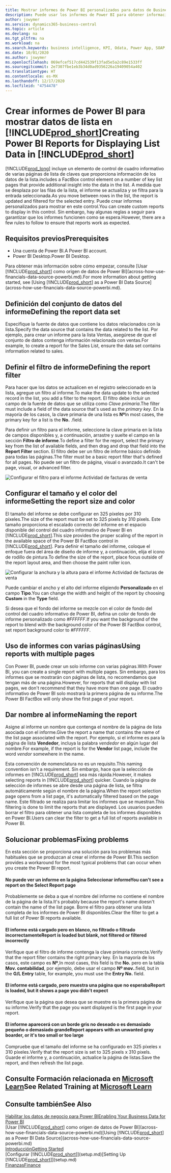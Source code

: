 ```yaml
---
title: Mostrar informes de Power BI personalizados para datos de Business Central | Documentos de Microsoft
description: Puede usar los informes de Power BI para obtener información adicional sobre los datos en las listas.
author: jswymer
ms.service: dynamics365-business-central
ms.topic: article
ms.devlang: na
ms.tgt_pltfrm: na
ms.workload: na
ms.search.keywords: business intelligence, KPI, Odata, Power App, SOAP, analysis
ms.date: 10/01/2020
ms.author: jswymer
ms.openlocfilehash: 069efcef517cd442539f13fad5e5a2c89e1533ff
ms.sourcegitcommit: 2e7307fbe1eb3b34d0ad9356226a19409054a402
ms.translationtype: HT
ms.contentlocale: es-MX
ms.lasthandoff: 12/17/2020
ms.locfileid: "4754478"
---
```

# <a name="creating-power-bi-reports-for-displaying-list-data-in-prod_short"></a><span data-ttu-id="2ed9c-103">Crear informes de Power BI para mostrar datos de lista en [!INCLUDE[prod_short](includes/prod_short.md)]</span><span class="sxs-lookup"><span data-stu-id="2ed9c-103">Creating Power BI Reports for Displaying List Data in [!INCLUDE[prod_short](includes/prod_short.md)]</span></span>

[!INCLUDE[prod_long](includes/prod_long.md)] <span data-ttu-id="2ed9c-104">incluye un elemento de control de cuadro informativo de varias páginas de lista de claves que proporciona información de los datos de la lista.</span><span class="sxs-lookup"><span data-stu-id="2ed9c-104">includes a FactBox control element on a number of key list pages that provide additional insight into the data in the list.</span></span> <span data-ttu-id="2ed9c-105">A medida que se desplaza por las filas de la lista, el informe se actualiza y se filtra para la entrada seleccionada.</span><span class="sxs-lookup"><span data-stu-id="2ed9c-105">As you move between rows in the list, the report is updated and filtered for the selected entry.</span></span> <span data-ttu-id="2ed9c-106">Puede crear informes personalizados para mostrar en este control.</span><span class="sxs-lookup"><span data-stu-id="2ed9c-106">You can create custom reports to display in this control.</span></span> <span data-ttu-id="2ed9c-107">Sin embargo, hay algunas reglas a seguir para garantizar que los informes funcionen como se espera.</span><span class="sxs-lookup"><span data-stu-id="2ed9c-107">However, there are a few rules to follow to ensure that reports work as expected.</span></span>  

## <a name="prerequisites"></a><span data-ttu-id="2ed9c-108">Requisitos previos</span><span class="sxs-lookup"><span data-stu-id="2ed9c-108">Prerequisites</span></span>

- <span data-ttu-id="2ed9c-109">Una cuenta de Power BI.</span><span class="sxs-lookup"><span data-stu-id="2ed9c-109">A Power BI account.</span></span>
- <span data-ttu-id="2ed9c-110">Power BI Desktop.</span><span class="sxs-lookup"><span data-stu-id="2ed9c-110">Power BI Desktop.</span></span>

<span data-ttu-id="2ed9c-111">Para obtener más información sobre cómo empezar, consulte [Usar [!INCLUDE[prod_short](includes/prod_short.md)] como origen de datos de Power BI](across-how-use-financials-data-source-powerbi.md).</span><span class="sxs-lookup"><span data-stu-id="2ed9c-111">For more information about getting started, see [Using [!INCLUDE[prod_short](includes/prod_short.md)] as a Power BI Data Source](across-how-use-financials-data-source-powerbi.md).</span></span>

## <a name="defining-the-report-data-set"></a><span data-ttu-id="2ed9c-112">Definición del conjunto de datos del informe</span><span class="sxs-lookup"><span data-stu-id="2ed9c-112">Defining the report data set</span></span>

<span data-ttu-id="2ed9c-113">Especifique la fuente de datos que contiene los datos relacionados con la lista.</span><span class="sxs-lookup"><span data-stu-id="2ed9c-113">Specify the data source that contains the data related to the list.</span></span> <span data-ttu-id="2ed9c-114">Por ejemplo, para crear un informe para la lista Ventas, asegúrese de que el conjunto de datos contenga información relacionada con ventas.</span><span class="sxs-lookup"><span data-stu-id="2ed9c-114">For example, to create a report for the Sales List, ensure the data set contains information related to sales.</span></span>  

## <a name="defining-the-report-filter"></a><span data-ttu-id="2ed9c-115">Definir el filtro de informe</span><span class="sxs-lookup"><span data-stu-id="2ed9c-115">Defining the report filter</span></span>

<span data-ttu-id="2ed9c-116">Para hacer que los datos se actualicen en el registro seleccionado en la lista, agregue un filtro al informe.</span><span class="sxs-lookup"><span data-stu-id="2ed9c-116">To make the data update to the selected record in the list, you add a filter to the report.</span></span> <span data-ttu-id="2ed9c-117">El filtro debe incluir un campo de la fuente de datos que se utiliza como *Clave primaria*.</span><span class="sxs-lookup"><span data-stu-id="2ed9c-117">The filter must include a field of the data source that's used as the *primary key*.</span></span> <span data-ttu-id="2ed9c-118">En la mayoría de los casos, la clave primaria de una lista es **Nº**</span><span class="sxs-lookup"><span data-stu-id="2ed9c-118">In most cases, the primary key for a list is the **No.**</span></span> <span data-ttu-id="2ed9c-119">.</span><span class="sxs-lookup"><span data-stu-id="2ed9c-119">field.</span></span>

<span data-ttu-id="2ed9c-120">Para definir un filtro para el informe, seleccione la clave primaria en la lista de campos disponibles y, a continuación, arrastre y suelte el campo en la sección **Filtro de informe**.</span><span class="sxs-lookup"><span data-stu-id="2ed9c-120">To define a filter for the report, select the primary key from the list of available fields, and then drag and drop that field into the **Report Filter** section.</span></span> <span data-ttu-id="2ed9c-121">El filtro debe ser un filtro de informe básico definido para todas las páginas.</span><span class="sxs-lookup"><span data-stu-id="2ed9c-121">The filter must be a basic report filter that's defined for all pages.</span></span> <span data-ttu-id="2ed9c-122">No puede ser un filtro de página, visual o avanzado.</span><span class="sxs-lookup"><span data-stu-id="2ed9c-122">It can't be page, visual, or advanced filter.</span></span>

![Configurar el filtro para el informe Actividad de facturas de venta](./media/across-how-use-powerbi-reports-factbox/financials-powerbi-report-filter-v3.png)

## <a name="setting-the-report-size-and-color"></a><span data-ttu-id="2ed9c-124">Configurar el tamaño y el color del informe</span><span class="sxs-lookup"><span data-stu-id="2ed9c-124">Setting the report size and color</span></span>

<span data-ttu-id="2ed9c-125">El tamaño del informe se debe configurar en 325 píxeles por 310 píxeles.</span><span class="sxs-lookup"><span data-stu-id="2ed9c-125">The size of the report must be set to 325 pixels by 310 pixels.</span></span> <span data-ttu-id="2ed9c-126">Este tamaño proporciona el escalado correcto del informe en el espacio disponible del control del cuadro informativo de Power BI en [!INCLUDE[prod_short](includes/prod_short.md)].</span><span class="sxs-lookup"><span data-stu-id="2ed9c-126">This size provides the proper scaling of the report in the available space of the Power BI FactBox control in [!INCLUDE[prod_short](includes/prod_short.md)].</span></span> <span data-ttu-id="2ed9c-127">Para definir el tamaño del informe, coloque el enfoque fuera del área de diseño de informe y, a continuación, elija el icono de rodillo de pintura.</span><span class="sxs-lookup"><span data-stu-id="2ed9c-127">To define the size of the report, place focus outside of the report layout area, and then choose the paint roller icon.</span></span>

![Configurar la anchura y la altura para el informe Actividad de facturas de venta](./media/across-how-use-powerbi-reports-factbox/financials-powerbi-report-sizing-v3.png)

<span data-ttu-id="2ed9c-129">Puede cambiar el ancho y el alto del informe eligiendo **Personalizado** en el campo **Tipo**.</span><span class="sxs-lookup"><span data-stu-id="2ed9c-129">You can change the width and height of the report by choosing **Custom** in the **Type** field.</span></span>

<span data-ttu-id="2ed9c-130">Si desea que el fondo del informe se mezcle con el color de fondo del control del cuadro informativo de Power BI, defina un color de fondo de informe personalizado como *#FFFFFF*.</span><span class="sxs-lookup"><span data-stu-id="2ed9c-130">If you want the background of the report to blend with the background color of the Power BI FactBox control, set report background color to *#FFFFFF*.</span></span> 

## <a name="using-reports-with-multiple-pages"></a><span data-ttu-id="2ed9c-131">Uso de informes con varias páginas</span><span class="sxs-lookup"><span data-stu-id="2ed9c-131">Using reports with multiple pages</span></span>

<span data-ttu-id="2ed9c-132">Con Power BI, puede crear un solo informe con varias páginas.</span><span class="sxs-lookup"><span data-stu-id="2ed9c-132">With Power BI, you can create a single report with multiple pages.</span></span> <span data-ttu-id="2ed9c-133">Sin embargo, para los informes que se mostrarán con páginas de lista, no recomendamos que tengan más de una página.</span><span class="sxs-lookup"><span data-stu-id="2ed9c-133">However, for reports that will display with list pages, we don't recommend that they have more than one page.</span></span> <span data-ttu-id="2ed9c-134">El cuadro informativo de Power BI solo mostrará la primera página de su informe.</span><span class="sxs-lookup"><span data-stu-id="2ed9c-134">The Power BI FactBox will only show the first page of your report.</span></span>

## <a name="naming-the-report"></a><span data-ttu-id="2ed9c-135">Dar nombre al informe</span><span class="sxs-lookup"><span data-stu-id="2ed9c-135">Naming the report</span></span>

<span data-ttu-id="2ed9c-136">Asigne al informe un nombre que contenga el nombre de la página de lista asociada con el informe.</span><span class="sxs-lookup"><span data-stu-id="2ed9c-136">Give the report a name that contains the name of the list page associated with the report.</span></span> <span data-ttu-id="2ed9c-137">Por ejemplo, si el informe es para la página de lista **Vendedor**, incluya la palabra *vendedor* en algún lugar del nombre.</span><span class="sxs-lookup"><span data-stu-id="2ed9c-137">For example, if the report is for the **Vendor** list page, include the word *vendor* somewhere in the name.</span></span>  

<span data-ttu-id="2ed9c-138">Esta convención de nomenclatura no es un requisito.</span><span class="sxs-lookup"><span data-stu-id="2ed9c-138">This naming convention isn't a requirement.</span></span> <span data-ttu-id="2ed9c-139">Sin embargo, hace que la selección de informes en [!INCLUDE[prod_short](includes/prod_short.md)] sea más rápida.</span><span class="sxs-lookup"><span data-stu-id="2ed9c-139">However, it makes selecting reports in [!INCLUDE[prod_short](includes/prod_short.md)] quicker.</span></span> <span data-ttu-id="2ed9c-140">Cuando la página de selección de informes se abre desde una página de lista, se filtra automáticamente según el nombre de la página.</span><span class="sxs-lookup"><span data-stu-id="2ed9c-140">When the report selection page opens from a list page, it's automatically filtered based on the page name.</span></span> <span data-ttu-id="2ed9c-141">Este filtrado se realiza para limitar los informes que se muestran.</span><span class="sxs-lookup"><span data-stu-id="2ed9c-141">This filtering is done to limit the reports that are displayed.</span></span> <span data-ttu-id="2ed9c-142">Los usuarios pueden borrar el filtro para obtener una lista completa de los informes disponibles en Power BI.</span><span class="sxs-lookup"><span data-stu-id="2ed9c-142">Users can clear the filter to get a full list of reports available in Power BI.</span></span>  

## <a name="fixing-problems"></a><span data-ttu-id="2ed9c-143">Solucionar problemas</span><span class="sxs-lookup"><span data-stu-id="2ed9c-143">Fixing problems</span></span>

<span data-ttu-id="2ed9c-144">En esta sección se proporciona una solución para los problemas más habituales que se produzcan al crear el informe de Power BI.</span><span class="sxs-lookup"><span data-stu-id="2ed9c-144">This section provides a workaround for the most typical problems that can occur when you create the Power BI report.</span></span>  

#### <a name="you-cant-see-a-report-on-the-select-report-page"></a><span data-ttu-id="2ed9c-145">No puede ver un informe en la página Seleccionar informe</span><span class="sxs-lookup"><span data-stu-id="2ed9c-145">You can't see a report on the Select Report page</span></span>

<span data-ttu-id="2ed9c-146">Probablemente se deba a que el nombre del informe no contiene el nombre de la página de la lista.</span><span class="sxs-lookup"><span data-stu-id="2ed9c-146">It's probably because the report's name doesn't contain the name of the list page.</span></span> <span data-ttu-id="2ed9c-147">Borre el filtro para obtener una lista completa de los informes de Power BI disponibles.</span><span class="sxs-lookup"><span data-stu-id="2ed9c-147">Clear the filter to get a full list of Power BI reports available.</span></span>  

#### <a name="report-is-loaded-but-blank-not-filtered-or-filtered-incorrectly"></a><span data-ttu-id="2ed9c-148">El informe está cargado pero en blanco, no filtrado o filtrado incorrectamente</span><span class="sxs-lookup"><span data-stu-id="2ed9c-148">Report is loaded but blank, not filtered or filtered incorrectly</span></span>

<span data-ttu-id="2ed9c-149">Verifique que el filtro de informe contenga la clave primaria correcta.</span><span class="sxs-lookup"><span data-stu-id="2ed9c-149">Verify that the report filter contains the right primary key.</span></span> <span data-ttu-id="2ed9c-150">En la mayoría de los casos, este campo es **Nº**,</span><span class="sxs-lookup"><span data-stu-id="2ed9c-150">In most cases, this field is the **No.**</span></span> <span data-ttu-id="2ed9c-151">pero en la tabla **Mov. contabilidad**, por ejemplo, debe usar el campo **Nº mov.**.</span><span class="sxs-lookup"><span data-stu-id="2ed9c-151">field, but in the **G/L Entry** table, for example, you must use the **Entry No.** field.</span></span>

#### <a name="report-is-loaded-but-it-shows-a-page-you-didnt-expect"></a><span data-ttu-id="2ed9c-152">El informe está cargado, pero muestra una página que no esperaba</span><span class="sxs-lookup"><span data-stu-id="2ed9c-152">Report is loaded, but it shows a page you didn't expect</span></span>

<span data-ttu-id="2ed9c-153">Verifique que la página que desea que se muestre es la primera página de su informe.</span><span class="sxs-lookup"><span data-stu-id="2ed9c-153">Verify that the page you want displayed is the first page in your report.</span></span>  

#### <a name="report-appears-with-an-unwanted-gray-boarder-or-its-too-small-or-too-large"></a><span data-ttu-id="2ed9c-154">El informe aparecerá con un borde gris no deseado o es demasiado pequeño o demasiado grande</span><span class="sxs-lookup"><span data-stu-id="2ed9c-154">Report appears with an unwanted gray boarder, or it's too small or too large</span></span>

<span data-ttu-id="2ed9c-155">Compruebe que el tamaño del informe se ha configurado en 325 píxeles x 310 píxeles.</span><span class="sxs-lookup"><span data-stu-id="2ed9c-155">Verify that the report size is set to 325 pixels x 310 pixels.</span></span> <span data-ttu-id="2ed9c-156">Guarde el informe y, a continuación, actualice la página de listas.</span><span class="sxs-lookup"><span data-stu-id="2ed9c-156">Save the report, and then refresh the list page.</span></span>  

## <a name="see-related-training-at-microsoft-learn"></a><span data-ttu-id="2ed9c-157">Consulte Formación relacionada en [Microsoft Learn](/learn/modules/configure-powerbi-excel-dynamics-365-business-central/index)</span><span class="sxs-lookup"><span data-stu-id="2ed9c-157">See Related Training at [Microsoft Learn](/learn/modules/configure-powerbi-excel-dynamics-365-business-central/index)</span></span>

## <a name="see-also"></a><span data-ttu-id="2ed9c-158">Consulte también</span><span class="sxs-lookup"><span data-stu-id="2ed9c-158">See Also</span></span>

[<span data-ttu-id="2ed9c-159">Habilitar los datos de negocio para Power BI</span><span class="sxs-lookup"><span data-stu-id="2ed9c-159">Enabling Your Business Data for Power BI</span></span>](admin-powerbi.md)  
<span data-ttu-id="2ed9c-160">[Usar [!INCLUDE[prod_short](includes/prod_short.md)] como origen de datos de Power BI](across-how-use-financials-data-source-powerbi.md)</span><span class="sxs-lookup"><span data-stu-id="2ed9c-160">[Using [!INCLUDE[prod_short](includes/prod_short.md)] as a Power BI Data Source](across-how-use-financials-data-source-powerbi.md)</span></span>  
[<span data-ttu-id="2ed9c-161">Introducción</span><span class="sxs-lookup"><span data-stu-id="2ed9c-161">Getting Started</span></span>](product-get-started.md)  
<span data-ttu-id="2ed9c-162">[Configurar [!INCLUDE[prod_short](includes/prod_short.md)]](setup.md)</span><span class="sxs-lookup"><span data-stu-id="2ed9c-162">[Setting Up [!INCLUDE[prod_short](includes/prod_short.md)]](setup.md)</span></span>  
[<span data-ttu-id="2ed9c-163">Finanzas</span><span class="sxs-lookup"><span data-stu-id="2ed9c-163">Finance</span></span>](finance.md)  
